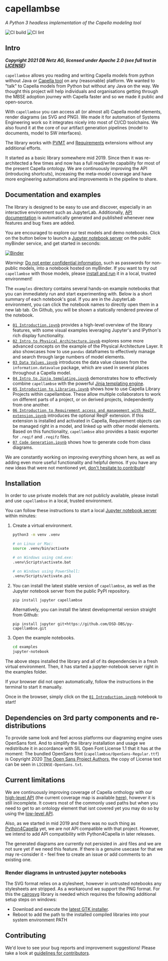 # capellambse

*A Python 3 headless implementation of the Capella modeling tool*

![CI build](https://github.com/DSD-DBS/py-capella-mbse/actions/workflows/build-test-publish.yml/badge.svg)
![CI lint](https://github.com/DSD-DBS/py-capella-mbse/actions/workflows/lint.yml/badge.svg)

## Intro

***Copyright 2021 DB Netz AG, licensed under Apache 2.0 (see full text in [LICENSE](https://github.com/DSD-DBS/py-capellambse/blob/master/LICENSE))***

`capellambse` allows you reading and writing Capella models from python without Java or [Capella tool](https://www.eclipse.org/capella/) on any (reasonable) platform. We wanted to "talk" to Capella models from Python but without any Java on the way. We thought this project will help individuals and organisations getting through the MBSE adoption journey with Capella faster and so we made it public and open-source.

With `capellambse` you can access all (or almost all) Capella model elements, render diagrams (as SVG and PNG). We made it for automation of Systems Engineering work so it integrates nicely into most of CI/CD toolchains. We also found it at the core of our artifact generation pipelines (model to documents, model to SW interfaces).

The library works with [PVMT](https://www.eclipse.org/capella/addons.html) and [Requirements](https://github.com/eclipse/capella-requirements-vp) extensions without any additional efforts.

It started as a basic library somewhere mid 2019. Since then it was re-architected a few times and now has a full read/write capability for most of the present Capella ontology. We are continuously improving the API (introducing shortcuts), increasing the meta-model coverage and have more engineering automations and improvements in the pipeline to share.

## Documentation and examples

The library is designed to be easy to use and discover, especially in an
interactive environment such as JupyterLab. Additionally, [API documentation]
is automatically generated and published whenever new features and bug fixes
are added.

[API documentation]: https://dsd-dbs.github.io/py-capellambse/

You are encouraged to explore our test models and demo notebooks. Click on the
button below to launch a [Jupyter notebook server] on the public myBinder
service, and get started in seconds:

[Jupyter notebook server]: https://jupyter.org/

[![Binder](https://mybinder.org/badge_logo.svg)](https://mybinder.org/v2/gh/DSD-DBS/py-capellambse/HEAD?labpath=examples%2F01%20Introduction.ipynb)

*Warning:* [Do not enter confidential information], such as passwords for
non-public models, into a notebook hosted on myBinder. If you want to try out
`capellambse` with those models, please [install and run](#installation) it in
a local, trusted environment!

[Do not enter confidential information]: <https://github.com/alan-turing-institute/the-turing-way/blob/b36c3ac1c78acbbe18441beaa89514544ed12021/workshops/boost-research-reproducibility-binder/workshop-presentations/zero-to-binder-python.md#private-files>

The `examples` directory contains several hands-on example notebooks that you
can immediately run and start experimenting with. Below is a short summary of
each notebook's goal. If you are in the JupyterLab environment, you can click
the notebook names to directly open them in a new lab tab. On Github, you will
be shown a statically rendered preview of the notebook.

- [`01 Introduction.ipynb`](examples/01%20Introduction.ipynb) provides a
  high-level overview of the library features, with some visual examples
  leveraging Jupyter's and IPython's rich display functionality.
- [`02 Intro to Physical
  Architecture.ipynb`](examples/02%20Intro%20to%20Physical%20Architecture%20API.ipynb)
  explores some more advanced concepts on the example of the Physical
  Architecture Layer. It also showcases how to use `pandas` dataframes to
  effectively manage and search through large numbers of model elements.
- [`03 Data Values.ipynb`](examples/03%20Data%20Values.ipynb) introduces the
  data value classes from the `information.datavalue` package, which are used
  in several places throughout a Capella model.
- [`04 Intro to Jinja
  templating.ipynb`](examples/04%20Intro%20to%20Jinja%20templating.ipynb)
  demonstrates how to effectively combine `capellambse` with the powerful
  [Jinja templating engine](https://palletsprojects.com/p/jinja/).
- [`05 Introduction to
  Libraries.ipynb`](examples/05%20Introduction%20to%20Libraries.ipynb) shows
  how to use Capella Library Projects within capellambse. These allow multiple
  collaborators to work on different parts of a project, or on derived
  projects, independently from one another.
- [`06 Introduction to Requirement access and management with ReqIF
  extension.ipynb`](examples/06%20Introduction%20to%20Requirement%20access%20and%20management%20with%20ReqIF%20extension.ipynb)
  introduces the optional ReqIF extension. If this extension is installed and
  activated in Capella, Requirement objects can be managed right in a model,
  and linked up with other model elements. Based on this functionality,
  `capellambse` also provides a basic exporter for `.reqif` and `.reqifz`
  files.
- [`07 Code Generation.ipynb`](examples/07%20Code%20Generation.ipynb) shows how
  to generate code from class diagrams.

We are constantly working on improving everything shown here, as well as adding
even more useful functionality and helpful demos. If you have any new ideas
that were not mentioned yet, [don't hesitate to contribute](CONTRIBUTING.md)!

## Installation

In order to use private models that are not publicly available, please install
and use `capellambse` in a local, trusted environment.

You can follow these instructions to start a local [Jupyter notebook server]
within minutes:

1. Create a virtual environment.

   ```bash
   python3 -m venv .venv

   # on Linux or Mac:
   source .venv/bin/activate

   # on Windows using cmd.exe:
   .venv\Scripts\activate.bat

   # on Windows using PowerShell:
   .venv/Scripts/activate.ps1
   ```

2. You can install the latest stable version of `capellambse`, as well as the
   Jupyter notebook server from the public PyPI repository.

   ```bash
   pip install jupyter capellambse
   ```

   Alternatively, you can install the latest developmental version straight
   from Github:

   ```basbh
   pip install jupyter git+https://github.com/DSD-DBS/py-capellambse.git
   ```

3. Open the example notebooks.

   ```bash
   cd examples
   jupyter-notebook
   ```

The above steps installed the library and all of its dependencies in a fresh
virtual environment. Then, it has started a jupyter-notebook server right in
the examples folder.

If your browser did not open automatically, follow the instructions in the
terminal to start it manually.

Once in the browser, simply click on the [`01
Introduction.ipynb`](examples/01%20Introduction.ipynb) notebook to start!

## Dependencies on 3rd party components and re-distributions

To provide same look and feel across platforms our diagraming engine uses OpenSans font. And to simplify the library installation and usage we redistribute it in accordance with SIL Open Font License 1.1 that it has at the moment: The bundled OpenSans font (`capellambse/OpenSans-Regular.ttf`) is
Copyright 2020 [The Open Sans Project Authors](https://github.com/googlefonts/opensans), the copy of License text can be seen in `LICENSE-OpenSans.txt`.

## Current limitations

We are continuously improving coverage of Capella onthology with our [high-level API](#TODO) (the current coverage map is available [here](#TODO)), however it is still incomplete. It covers most of the commonly used paths but when you need to get to an ontology element that isnt covered yet you may do so by using the [low-level API](##TODO).

Also, as we started in mid 2019 and there was no such thing as [Python4Capella](https://github.com/labs4capella/python4capella) yet, we are not API compatible with that project. However, we intend to add API compatibility with Python4Capella in later releases.

The generated diagrams are currently not persisted in .aird files and we are not sure yet if we need this feature. If there is a genuine usecase for that we may re-consider it - feel free to create an issue or add comments to an existing one.

### Render diagrams in untrusted jupyter notebooks

The SVG format relies on a stylesheet, however in untrusted notebooks any stylesheets
are stripped. As a workaround we support the PNG format. For this the [cairosvg](https://pypi.org/project/CairoSVG/)
library is needed which requires the following additional setup steps on windows:

- Download and execute the [latest GTK installer](https://github.com/tschoonj/GTK-for-Windows-Runtime-Environment-Installer/releases/tag/2022-01-04).
- Reboot to add the path to the installed compiled libraries into your system environment PATH

## Contributing

We'd love to see your bug reports and improvement suggestions! Please take a look at [guidelines for contributors](https://github.com/DSD-DBS/py-capellambse/blob/master/CONTRIBUTING.md).
